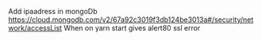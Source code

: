 
Add ipaadress in mongoDb https://cloud.mongodb.com/v2/67a92c3019f3db124be3013a#/security/network/accessList
When on yarn start gives alert80 ssl error